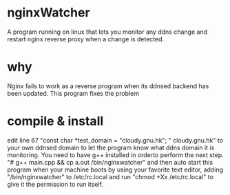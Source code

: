# nginxWatcher
A program running on linux that lets you monitor any ddns change and restart nginx reverse proxy when a change is detected.
# why
Nginx fails to work as a reverse program when its ddnsed backend has been updated. This program fixes the problem
# compile & install
edit line 67 "const char *test_domain = "cloudy.gnu.hk";   " cloudy.gnu.hk" to your own ddnsed domain to let the program know what ddns domain it is monitoring. You need to have g++ installed in orderto perform the next step.
"# g++ main.cpp && cp a.out /bin/nginxwatcher"
and then auto start this program when your machine boots by using your favorite text editor, adding "/bin/nginxwatcher" to /etc/rc.local and run "chmod +Xx /etc/rc.local" to give it the permission to run itself.
